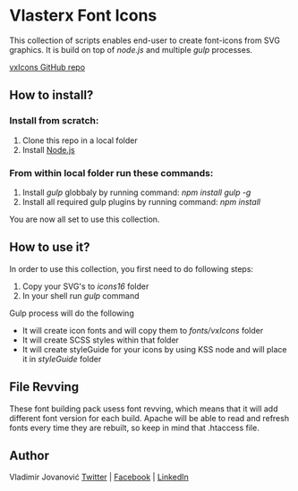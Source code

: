 # Vlasterx Font Icons
This collection of scripts enables end-user to create font-icons from SVG graphics.
It is build on top of *node.js* and multiple *gulp* processes. 

[vxIcons GitHub repo](https://github.com/Vlasterx/vxFontIcons)

## How to install?

### Install from scratch:
1. Clone this repo in a local folder
2. Install [Node.js](http://nodejs.org/download)

### From within local folder run these commands:
1. Install *gulp* globbaly by running command: *npm install gulp -g*
2. Install all required gulp plugins by running command: *npm install*

You are now all set to use this collection.


## How to use it?
In order to use this collection, you first need to do following steps:

1. Copy your SVG's to *icons16* folder
2. In your shell run *gulp* command

Gulp process will do the following
- It will create icon fonts and will copy them to *fonts/vxIcons* folder
- It will create SCSS styles within that folder
- It will create styleGuide for your icons by using KSS node and will place it in *styleGuide* folder

## File Revving
These font building pack usess font revving, which means that it will add different font version for each build. Apache will be able to read and refresh fonts every time they are rebuilt, so keep in mind that .htaccess file.

## Author
Vladimir Jovanović
[Twitter](https://twitter.com/vlasterx) | [Facebook](https://www.facebook.com/dizajn.ninja) | [LinkedIn](http://vx.rs/linkedin) 